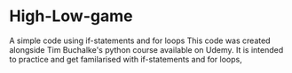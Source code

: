 # High-Low-game
A simple code using if-statements and for loops
This code was created alongside Tim Buchalke's python course available on Udemy.
It is intended to practice and get familarised with if-statements and for loops, 
